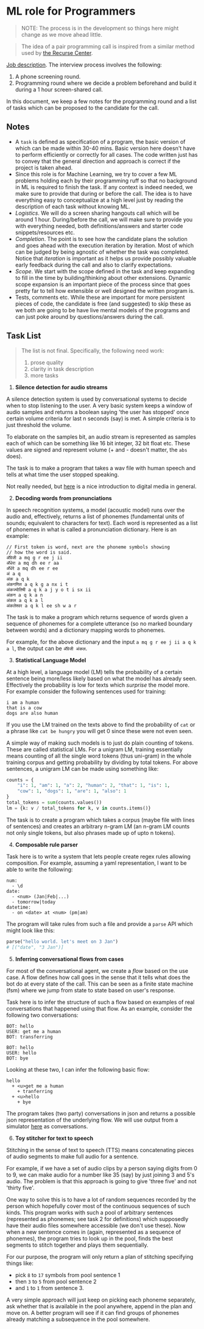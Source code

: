 # ML role for Programmers

> NOTE: The process is in the development so things here might change as we move
> ahead little.

> The idea of a pair programming call is inspired from a similar method used by
> [the Recurse Center](https://www.recurse.com/pairing-tasks).

[Job
description](https://angel.co/company/vernacular-ai/jobs/650173-machine-learning-role-for-software-engineers).
The interview process involves the following:

1. A phone screening round.
1. Programming round where we decide a problem beforehand and build it during a
   1 hour screen-shared call.

In this document, we keep a few notes for the programming round and a list of
tasks which can be proposed to the candidate for the call.

## Notes

* A `task` is defined as specification of a program, the basic version of which
  can be made within 30-40 mins. Basic version here doesn't have to perform
  efficiently or correctly for all cases. The code written just has to convey
  that the general direction and approach is correct if the project is taken
  ahead.
* Since this role is for Machine Learning, we try to cover a few ML problems
  holding each by their programming ruff so that no background in ML is required
  to finish the task. If any context is indeed needed, we make sure to provide
  that during or before the call. The idea is to have everything easy to
  conceptualize at a high level just by reading the description of each task
  without knowing ML.
* _Logistics_. We will do a screen sharing hangouts call which will be around 1
  hour. During/before the call, we will make sure to provide you with everything
  needed, both definitions/answers and starter code snippets/resources etc.
* _Completion_. The point is to see how the candidate plans the solution and
  goes ahead with the execution iteration by iteration. Most of which can be
  judged by being agnostic of whether the task was completed. Notice that
  _iteration_ is important as it helps us provide possibly valuable early
  feedback during the call and also to clarify expectations.
* _Scope_. We start with the scope defined in the task and keep expanding to
  fill in the time by building/thinking about other extensions. Dynamic scope
  expansion is an important piece of the process since that goes pretty far to
  tell how extensible or well designed the written program is.
* Tests, comments etc. While these are important for more persistent pieces of
  code, the candidate is free (and suggested) to skip these as we both are going
  to be have live mental models of the programs and can just poke around by
  questions/answers during the call.


## Task List

> The list is not final. Specifically, the following need work:
> 
>    1. prose quality
>    1. clarity in task description
>    1. more tasks

1. **Silence detection for audio streams**


A silence detection system is used by conversational systems to decide when to
stop listening to the user. A very basic system keeps a window of audio samples
and returns a boolean saying 'the user has stopped' once certain volume criteria
for last n seconds (say) is met. A simple criteria is to just threshold the
volume.

To elaborate on the samples bit, an audio stream is represented as samples each
of which can be something like 16 bit integer, 32 bit float etc. These values
are signed and represent volume (+ and - doesn't matter, the `abs` does).

The task is to make a program that takes a wav file with human speech and tells
at what time the user stopped speaking.

Not really needed, but [here](https://www.youtube.com/watch?v=FG9jemV1T7I) is a
nice introduction to digital media in general.

2. **Decoding words from pronunciations**

In speech recognition systems, a model (acoustic model) runs over the audio and,
effectively, returns a list of phonemes (fundamental units of sounds; equivalent
to characters for text). Each word is represented as a list of phonemes in what
is called a pronunciation dictionary. Here is an example:

```
// First token is word, next are the phoneme symbols showing
// how the word is said.
अँग्रेजी a mq g r ee j ii
अँधेरा a mq dh ee r aa
अँधेरे a mq dh ee r ee
अं a q
अंक a q k
अंकगणित a q k g a nx i t
अंकज्योतिषी a q k a j y o t i sx ii
अंकन a q k a n
अंकल a q k a l
अंकलेश्वर a q k l ee sh w a r

```

The task is to make a program which returns sequence of words given a sequence
of phonemes for a complete utterance (so no marked boundary between words) and a
dictionary mapping words to phonemes.

For example, for the above dictionary and the input `a mq g r ee j ii a q k a
l`, the output can be `अँग्रेजी अंकल`.

3. **Statistical Language Model**

At a high level, a language model (LM) tells the probability of a certain
sentence being more/less likely based on what the model has already seen.
Effectively the probability is low for texts which _surprise_ the model more.
For example consider the following sentences used for training:

```
i am a human
that is a cow
dogs are also human

```

If you use the LM trained on the texts above to find the probability of `cat` or
a phrase like `cat be hungry` you will get 0 since these were not even seen.

A simple way of making such models is to just do plain counting of tokens. These
are called statistical LMs. For a unigram LM, training essentially means
counting of all the single word tokens (thus uni-gram) in the whole training
corpus and getting probability by dividing by total tokens. For above sentences,
a unigram LM can be made using something like:

```python
counts = {
    "i": 1, "am": 1, "a": 2, "human": 2, "that": 1, "is": 1,
    "cow": 1, "dogs": 1, "are": 1, "also": 1
}
total_tokens = sum(counts.values())
lm = {k: v / total_tokens for k, v in counts.items()}

```

The task is to create a program which takes a corpus (maybe file with lines of
sentences) and creates an arbitrary n-gram LM (an n-gram LM counts not only
single tokens, but also phrases made up of upto n tokens).

4. **Composable rule parser**

Task here is to write a system that lets people create regex rules allowing
composition. For example, assuming a yaml representation, I want to be able to
write the following:

```
num:
  - \d
date:
  - <num> (Jan|Feb|...)
  - tomorrow|today
datetime:
  - on <date> at <num> (pm|am)

```

The program will take rules from such a file and provide a `parse` API which
might look like this:

```python
parse("hello world. let's meet on 3 Jan")
# [("date", "3 Jan")]

```


5. **Inferring conversational flows from cases**

For most of the conversational agent, we create a _flow_ based on the use case.
A flow defines how call goes in the sense that it tells what does the bot do at
every state of the call. This can be seen as a finite state machine (fsm) where
we jump from state to state based on user's response.

Task here is to infer the structure of such a flow based on examples of real
conversations that happened using that flow. As an example, consider the
following two conversations:

```
BOT: hello
USER: get me a human
BOT: transferring

BOT: hello
USER: hello
BOT: bye

```

Looking at these two, I can infer the following basic flow:

```
hello
  + <u>get me a human
    + tranferring
  + <u>hello
    + bye

```

The program takes (two party) conversations in json and returns a possible json
representation of the underlying flow. We will use output from a simulator
[here](https://github.com/Vernacular-ai/ink-simulator) as conversations.

6. **Toy stitcher for text to speech**

Stitching in the sense of text to speech (TTS) means concatenating pieces of
audio segments to make full audio for a sentence.

For example, if we have a set of audio clips by a person saying digits from 0 to
9, we can make audio for a number like 35 (say) by just joining 3 and 5's audio.
The problem is that this approach is going to give 'three five' and not 'thirty
five'.

One way to solve this is to have a lot of random sequences recorded by the
person which hopefully cover most of the continuous sequences of such kinds.
This program works with such a pool of arbitrary sentences (represented as
phonemes; see task 2 for definitions) which supposedly have their audio files
somewhere accessible (we don't use these). Now when a new sentence comes in
(again, represented as a sequence of phonemes), the program tries to look up in
the pool, finds the best segments to stitch together and plays them
sequentially.

For our purpose, the program will only return a plan of stitching specifying
things like:

* pick `8` to `17` symbols from pool sentence 1
* then `3` to `5` from pool sentence 2
* and `1` to `1` from sentence 3.

A very simple approach will just keep on picking each phoneme separately, ask
whether that is available in the pool anywhere, append in the plan and move on.
A better program will see if it can find groups of phonemes already matching a
subsequence in the pool somewhere.
